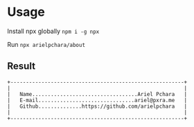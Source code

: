 # Usage

Install npx globally
`npm i -g npx`

Run
`npx arielpchara/about`

## Result
```
+--------------------------------------------------------+
|                                                        |
|   Name..................................Ariel Pchara   |
|   E-mail...............................ariel@pxra.me   |
|   Github..............https://github.com/arielpchara   |
|                                                        |
+--------------------------------------------------------+
```